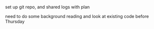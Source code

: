 set up git repo, and shared logs with plan

need to do some background reading and look at existing code before Thursday